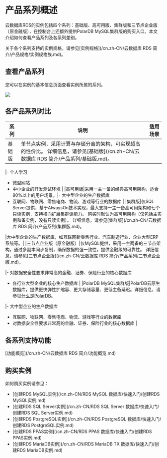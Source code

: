 # 产品系列概述

云数据库RDS的实例包括四个系列：基础版、高可用版、集群版和三节点企业版（原金融版），在控制台上还额外提供PolarDB MySQL集群版的购买入口。本文介绍如何查看产品系列及各系列差别。

关于各个系列支持的实例规格，请参见[实例规格](/cn.zh-CN/云数据库 RDS 简介/产品规格/实例规格族.md)。

## 查看产品系列

您可以在实例的基本信息页面查看实例所属的系列。

![](https://static-aliyun-doc.oss-accelerate.aliyuncs.com/assets/img/zh-CN/6303729951/p54372.png)

## 各产品系列对比

|系列|说明|适用场景|
|--|--|----|
|基础版|单节点实例，采用计算与存储分离的架构，可实现超高的性价比。 详细信息，请参见[基础版](/cn.zh-CN/云数据库 RDS 简介/产品系列/基础版.md)。

|-   个人学习
-   微型网站
-   中小企业的开发测试环境 |
|高可用版|采用一主一备的经典高可用架构，适合80%以上的用户场景。|-   大中型企业的生产数据库
-   互联网、物联网、零售电商、物流、游戏等行业的数据库 |
|集群版|仅SQL Server提供，基于AlwaysOn技术实现，最大支持一主一备高可用架构和七个只读实例，支持横向扩展集群读能力。 购买时默认为高可用架构（仅包括主实例和备实例，没有只读实例）。 详细信息，请参见[集群版](/cn.zh-CN/云数据库 RDS 简介/产品系列/集群版.md)。

|大中型企业的生产数据库，如互联网新零售行业、汽车制造行业、企业大型ERP系统等。|
|三节点企业版（原金融版）|仅MySQL提供，采用一主两备的三节点架构，通过多副本同步复制，确保数据的强一致性，提供金融级的可靠性。 详细信息，请参见[三节点企业版](/cn.zh-CN/云数据库 RDS 简介/产品系列/三节点企业版.md)。

|-   对数据安全性要求非常高的金融、证券、保险行业的核心数据库
-   各行业大型企业的核心生产数据库 |
|PolarDB MySQL集群版|PolarDB云原生数据库，提供更快弹性扩缩容、更大存储容量、更低主备延迟。详细信息，请参见[什么是PolarDB](/cn.zh-CN/产品简介/什么是PolarDB.md)。

|-   大中型企业的生产数据库
-   互联网、物联网、零售电商、物流、游戏等行业的数据库
-   对数据安全性要求非常高的金融、证券、保险行业的核心数据库 |

## 各系列支持功能

[功能概览](/cn.zh-CN/云数据库 RDS 简介/功能概览.md)

## 购买实例

如何购买实例请参见：

-   [创建RDS MySQL实例](/cn.zh-CN/RDS MySQL 数据库/快速入门/创建RDS MySQL实例.md)
-   [创建RDS SQL Server实例](/cn.zh-CN/RDS SQL Server 数据库/快速入门/创建RDS SQL Server实例.md)
-   [创建RDS PostgreSQL实例](/cn.zh-CN/RDS PostgreSQL 数据库/快速入门/创建RDS PostgreSQL实例.md)
-   [创建RDS PPAS实例](/cn.zh-CN/RDS PPAS 数据库/快速入门/创建RDS PPAS实例.md)
-   [创建RDS MariaDB实例](/cn.zh-CN/RDS MariaDB TX 数据库/快速入门/创建RDS MariaDB实例.md)

